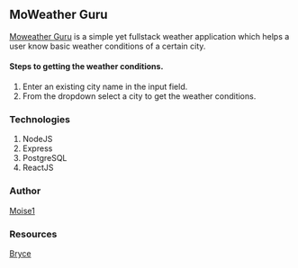 
## MoWeather Guru  

[Moweather Guru](https://moise-weather.herokuapp.com/)  is a simple yet fullstack weather application which helps a user know basic weather conditions of a certain city. 

#### Steps to getting the  weather conditions. 

1. Enter an existing city name in the input field.  
2. From the dropdown select a city to get the weather conditions.  

### Technologies 
1. NodeJS 
2. Express 
3. PostgreSQL 
4. ReactJS

### Author
[Moise1](https://github.com/Moise1)

### Resources 
[Bryce](https://www.youtube.com/channel/UClTmDivmNxjuH74_Y6MuJ3w/videos)